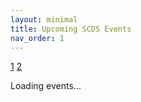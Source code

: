 ```yaml
---
layout: minimal
title: Upcoming SCDS Events
nav_order: 1
---
```


<link rel="stylesheet" href="./assets/css/events.css">

<a href="/index">1</a> <a href="/style-2">2</a>

<div id="events-container">Loading events...</div>

<script src="https://cdnjs.cloudflare.com/ajax/libs/ical.js/1.4.0/ical.min.js"></script>
<script>
  const icalUrl = "https://libcal.mcmaster.ca/ical_subscribe.php?src=p&cid=7565&cat=33846";
  const calendarPageUrl = "https://libcal.mcmaster.ca/calendar/scds?cid=7565&t=d&d=0000-00-00&cal=7565&ct=33846&inc=0";

  async function fetchEvents() {
    const res = await fetch(icalUrl);
    const icalText = await res.text();
    const jcalData = ICAL.parse(icalText);
    const comp = new ICAL.Component(jcalData);
    const vevents = comp.getAllSubcomponents("vevent");
    return vevents.map(evt => {
      const e = new ICAL.Event(evt);
      return {
        summary: e.summary,
        description: e.description,
        location: e.location,
        start: e.startDate.toJSDate()
      };
    });
  }

  async function fetchThumbnails() {
    const proxy = "https://api.allorigins.win/raw?url=";
 // Use a public proxy to bypass CORS
    const page = await fetch(proxy + encodeURIComponent(calendarPageUrl));
    const html = await page.text();
    const parser = new DOMParser();
    const doc = parser.parseFromString(html, "text/html");
    return [...doc.querySelectorAll(".img-thumbnail")].map(img => img.src);
  }

  function formatDateTime(date) {
    return {
      date: date.toLocaleDateString("en-US", { month: "long", day: "numeric", year: "numeric" }),
      time: date.toLocaleTimeString("en-US", { hour: "numeric", minute: "2-digit" })
    };
  }

  async function renderEvents() {
    const [events, thumbnails] = await Promise.all([fetchEvents(), fetchThumbnails()]);
    const container = document.getElementById("events-container");
    container.innerHTML = "";

    events.sort((a, b) => a.start - b.start).forEach((event, index) => {
      const { date, time } = formatDateTime(event.start);
      const thumb = thumbnails[index] || "https://via.placeholder.com/400x200?text=No+Image";

      const html = `
        <div class="event-wrapper">
          <div class="event-left-cell">
            <img class="event-banner" src="${thumb}">
          </div>

          <div class="event-location">${event.location || ""}</div>

          <div class="event-register-cell">
            <a href="#" class="register-button">Register</a>
          </div>

          <div class="right-col">
            <h3 class="event-title">${event.summary}</h3>
            <span class="event-category">SCDS Event</span>
          </div>

          <div class="event-description">${event.description || ""}</div>

          <div class="event-corner-time-cell">
            <div class="event-date">${date}</div>
            <div class="event-time">${time}</div>
          </div>
        </div>
      `;
      container.insertAdjacentHTML("beforeend", html);
    });
  }

  renderEvents().catch(err => {
    document.getElementById("events-container").textContent = "Failed to load events.";
    console.error(err);
  });
</script>
